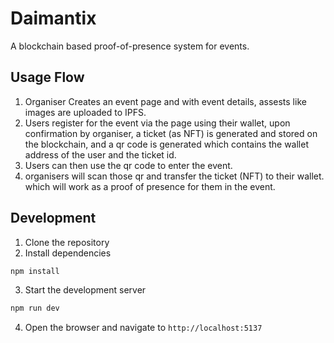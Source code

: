 # Daimantix

A blockchain based proof-of-presence system for events.

## Usage Flow
1. Organiser Creates an event page and with event details, assests like images are uploaded to IPFS.
2. Users register for the event via the page using their wallet, upon confirmation by organiser, a ticket (as NFT) is generated and stored on the blockchain, and a qr code is generated which contains the wallet address of the user and the ticket id.
3. Users can then use the qr code to enter the event.
4. organisers will scan those qr and transfer the ticket (NFT) to their wallet. which will work as a proof of presence for them in the event.

## Development
1. Clone the repository
2. Install dependencies
```bash
npm install
```
3. Start the development server
```bash
npm run dev
```
4. Open the browser and navigate to `http://localhost:5137`